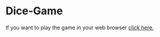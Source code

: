 # Dice-Game

If you want to play the game in your web browser [click here.](https://dicegame-project.netlify.app/)
</br>
</br>
<a href="https://dicegame-project.netlify.app/">
  
</a>
